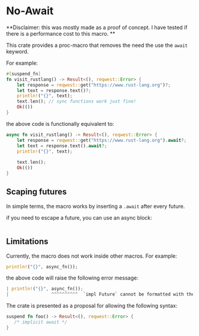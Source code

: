 


# No-Await
**Disclaimer: this was mostly made as a proof of concept. 
I have tested if there is a performance cost to this macro. **

This crate provides a proc-macro that removes the need the use the `await` keyword.

For example: 
```rust
#[suspend_fn]
fn visit_rustlang() -> Result<(), reqwest::Error> {
    let response = reqwest::get("https://www.rust-lang.org")?;
    let text = response.text()?;
    println!("{}", text);
    text.len(); // sync functions work just fine!
    Ok(())
}
```
the above code is functionally equivalent to:
```rust
async fn visit_rustlang() -> Result<(), reqwest::Error> {
    let response = reqwest::get("https://www.rust-lang.org").await?;
    let text = response.text().await?;
    println!("{}", text);
    
    text.len(); 
    Ok(())
}
```

## Scaping futures
In simple terms, the macro works by inserting a `.await` after every future. 

if you need to escape a future, you can use an async block:
```
```

## Limitations
Currently, the macro does not work inside other macros. 
For example: 
```rust
println!("{}", async_fn());
```
the above code will raise the following error message: 
```rust
| println!("{}", async_fn()); 
|                ^^^^^^^^^^  `impl Future` cannot be formatted with the default formatter
```


The crate is presented as a proposal for allowing the following syntax: 
```rust
suspend fn foo() -> Result<(), reqwest::Error> {
   /* implicit await */
}
```